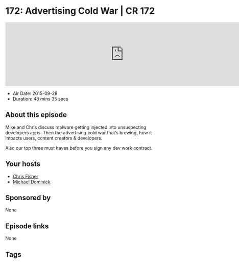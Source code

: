 # 172: Advertising Cold War | CR 172

<iframe src="https://player.fireside.fm/v2/MLf2ZzhC+CI-LpjI5?theme=dark" width="740" height="200" frameborder="0" scrolling="no"></iframe>

* Air Date: 2015-09-28
* Duration: 48 mins 35 secs

## About this episode

Mike and Chris discuss malware getting injected into unsuspecting developers apps. Then the advertising cold war that’s brewing, how it impacts users, content creators & developers.

Also our top three must haves before you sign any dev work contract.

## Your hosts
* [Chris Fisher](https://coder.show/hosts/chrislas)
* [Michael Dominick](https://coder.show/hosts/michael)

## Sponsored by

None



## Episode links

None



## Tags

